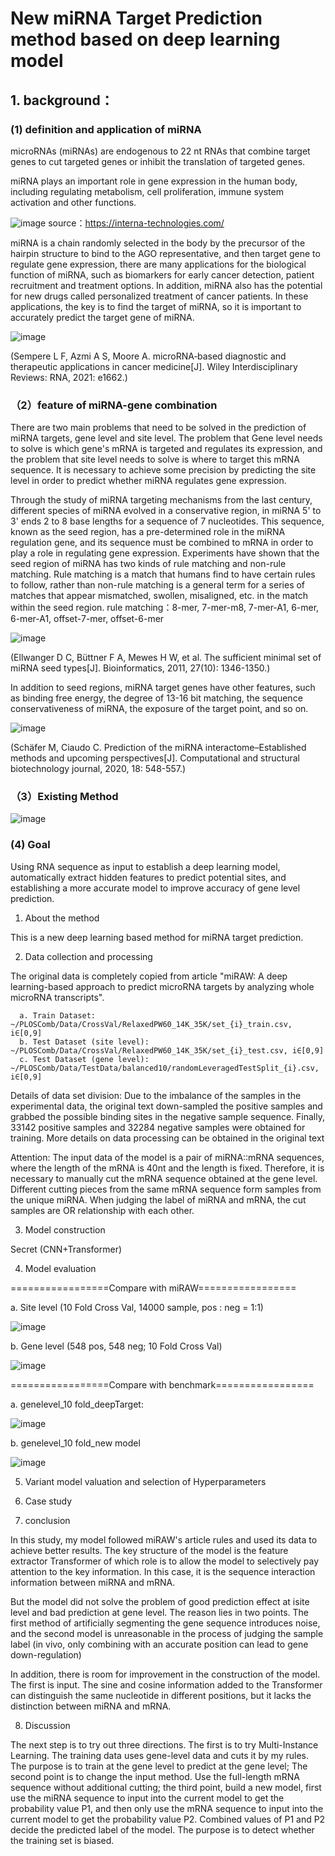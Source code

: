# New miRNA Target Prediction method based on deep learning model 


## 1. background：

### (1) definition and application of miRNA

microRNAs (miRNAs) are endogenous to 22 nt RNAs that combine target genes to cut targeted genes or inhibit the translation of targeted genes.

miRNA plays an important role in gene expression in the human body, including regulating metabolism, cell proliferation, immune system activation and other functions.

![image](https://user-images.githubusercontent.com/49811864/137681155-2a2cbeaf-c727-4580-bac9-9f7af24598bb.png)
source：https://interna-technologies.com/

miRNA is a chain randomly selected in the body by the precursor of the hairpin structure to bind to the AGO representative, and then target gene to regulate gene expression, there are many applications for the biological function of miRNA, such as biomarkers for early cancer detection, patient recruitment and treatment options. In addition, miRNA also has the potential for new drugs called personalized treatment of cancer patients. In these applications, the key is to find the target of miRNA, so it is important to accurately predict the target gene of miRNA.

![image](https://user-images.githubusercontent.com/49811864/137681005-27d00d81-dfee-45a2-aad1-308064e00a57.png)

(Sempere L F, Azmi A S, Moore A. microRNA‐based diagnostic and therapeutic applications in cancer medicine[J]. Wiley Interdisciplinary Reviews: RNA, 2021: e1662.)

### （2）feature of miRNA-gene combination

There are two main problems that need to be solved in the prediction of miRNA targets, gene level and site level. The problem that Gene level needs to solve is which gene's mRNA is targeted and regulates its expression, and the problem that site level needs to solve is where to target this mRNA sequence. It is necessary to achieve some precision by predicting the site level in order to predict whether miRNA regulates gene expression.

Through the study of miRNA targeting mechanisms from the last century, different species of miRNA evolved in a conservative region, in miRNA 5' to 3' ends 2 to 8 base lengths for a sequence of 7 nucleotides. This sequence, known as the seed region, has a pre-determined role in the miRNA regulation gene, and its sequence must be combined to mRNA in order to play a role in regulating gene expression. Experiments have shown that the seed region of miRNA has two kinds of rule matching and non-rule matching. Rule matching is a match that humans find to have certain rules to follow, rather than non-rule matching is a general term for a series of matches that appear mismatched, swollen, misaligned, etc. in the match within the seed region.
rule matching：8-mer, 7-mer-m8, 7-mer-A1, 6-mer, 6-mer-A1, offset-7-mer, offset-6-mer

![image](https://user-images.githubusercontent.com/49811864/137681916-1d0c469e-750b-43e8-b088-5bfc403e2460.png)

(Ellwanger D C, Büttner F A, Mewes H W, et al. The sufficient minimal set of miRNA seed types[J]. Bioinformatics, 2011, 27(10): 1346-1350.)

In addition to seed regions, miRNA target genes have other features, such as binding free energy, the degree of 13-16 bit matching, the sequence conservativeness of miRNA, the exposure of the target point, and so on.

![image](https://user-images.githubusercontent.com/49811864/137681821-6f076980-9930-4dfb-b989-3be787c77a52.png)

(Schäfer M, Ciaudo C. Prediction of the miRNA interactome–Established methods and upcoming perspectives[J]. Computational and structural biotechnology journal, 2020, 18: 548-557.)

### （3）Existing Method

![image](https://user-images.githubusercontent.com/49811864/137683010-2a41ff48-3131-4d6c-9427-c3c383553d9b.png)

### (4) Goal

Using RNA sequence as input to establish a deep learning model, automatically extract hidden features to predict potential sites, and establishing a more accurate model to improve accuracy of gene level prediction.


1. About the method

This is a new deep learning based method for miRNA target prediction.

2. Data collection and processing

The original data is completely copied from article "miRAW: A deep learning-based approach to predict microRNA targets by analyzing whole microRNA transcripts".


      a. Train Dataset: ~/PLOSComb/Data/CrossVal/RelaxedPW60_14K_35K/set_{i}_train.csv, i∈[0,9]
      b. Test Dataset (site level): ~/PLOSComb/Data/CrossVal/RelaxedPW60_14K_35K/set_{i}_test.csv, i∈[0,9]
      c. Test Dataset (gene level): ~/PLOSComb/Data/TestData/balanced10/randomLeveragedTestSplit_{i}.csv, i∈[0,9]


Details of data set division: Due to the imbalance of the samples in the experimental data, the original text down-sampled the positive samples and grabbed the possible binding sites in the negative sample sequence. Finally, 33142 positive samples and 32284 negative samples were obtained for training.  More details on data processing can be obtained in the original text


Attention:
      The input data of the model is a pair of miRNA::mRNA sequences, where the length of the mRNA is 40nt and the length is fixed. 
Therefore, it is necessary to manually cut the mRNA sequence obtained at the gene level. Different cutting pieces from the same mRNA sequence form samples from the unique miRNA. When judging the label of miRNA and mRNA, the cut samples are OR relationship with each other.
 
 

3. Model construction


Secret (CNN+Transformer)



4. Model evaluation


=================Compare with miRAW=================


a. Site level (10 Fold Cross Val, 14000 sample, pos : neg = 1:1)	

![image](https://user-images.githubusercontent.com/49811864/130411016-9b76f7d6-4697-4267-976e-07584433e118.png)

b. Gene level (548 pos, 548 neg; 10 Fold Cross Val)		

![image](https://user-images.githubusercontent.com/49811864/130411180-cf923ee0-f29d-4e7b-80e9-a8db376a0fc3.png)



=================Compare with benchmark=================


a. genelevel_10 fold_deepTarget:

![image](https://user-images.githubusercontent.com/49811864/130411427-31dff93d-3290-403d-970f-ef5875501c40.png)

b. genelevel_10 fold_new model 

![image](https://user-images.githubusercontent.com/49811864/130411550-618c2552-d463-46b7-8780-14d8c753c5b2.png)


5. Variant model valuation and selection of Hyperparameters


6. Case study


7. conclusion

In this study, my model followed miRAW's article rules and used its data to achieve better results. The key structure of the model is the feature extractor Transformer of which role is to allow the model to selectively pay attention to the key information. In this case, it is the sequence interaction information between miRNA and mRNA. 

But the model did not solve the problem of good prediction effect at isite level and bad prediction at gene level. 
The reason lies in two points. The first method of artificially segmenting the gene sequence introduces noise, and the second model is unreasonable in the process of judging the sample label (in vivo, only combining with an accurate position can lead to gene down-regulation)

In addition, there is room for improvement in the construction of the model. The first is input. The sine and cosine information added to the Transformer can distinguish the same nucleotide in different positions, but it lacks the distinction between miRNA and mRNA.

8. Discussion
 
The next step is to try out three directions. The first is to try Multi-Instance Learning. The training data uses gene-level data and cuts it by my rules. The purpose is to train at the gene level to predict at the gene level; The second point is to change the input method. Use the full-length mRNA sequence without additional cutting; the third point, build a new model, first use the miRNA sequence to input into the current model to get the probability value P1, and then only use the mRNA sequence to input into the current model to get the probability value P2. Combined values of P1 and P2 decide the predicted label of the model. The purpose is to detect whether the training set is biased.

